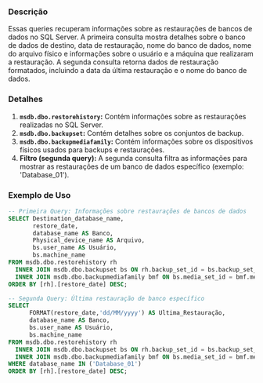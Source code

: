 ### Descrição
Essas queries recuperam informações sobre as restaurações de bancos de dados no SQL Server. A primeira consulta mostra detalhes sobre o banco de dados de destino, data de restauração, nome do banco de dados, nome do arquivo físico e informações sobre o usuário e a máquina que realizaram a restauração. A segunda consulta retorna dados de restauração formatados, incluindo a data da última restauração e o nome do banco de dados.

### Detalhes
1. **`msdb.dbo.restorehistory`:** Contém informações sobre as restaurações realizadas no SQL Server.
2. **`msdb.dbo.backupset`:** Contém detalhes sobre os conjuntos de backup.
3. **`msdb.dbo.backupmediafamily`:** Contém informações sobre os dispositivos físicos usados para backups e restaurações.
4. **Filtro (segunda query):** A segunda consulta filtra as informações para mostrar as restaurações de um banco de dados específico (exemplo: 'Database_01').

### Exemplo de Uso
```sql
-- Primeira Query: Informações sobre restaurações de bancos de dados
SELECT Destination_database_name, 
       restore_date,
       database_name AS Banco,
       Physical_device_name AS Arquivo,
       bs.user_name AS Usuário,
       bs.machine_name
FROM msdb.dbo.restorehistory rh 
  INNER JOIN msdb.dbo.backupset bs ON rh.backup_set_id = bs.backup_set_id
  INNER JOIN msdb.dbo.backupmediafamily bmf ON bs.media_set_id = bmf.media_set_id
ORDER BY [rh].[restore_date] DESC;

-- Segunda Query: Última restauração de banco específico
SELECT 
      FORMAT(restore_date,'dd/MM/yyyy') AS Ultima_Restauração,
      database_name AS Banco,
      bs.user_name AS Usuário,
      bs.machine_name
FROM msdb.dbo.restorehistory rh 
  INNER JOIN msdb.dbo.backupset bs ON rh.backup_set_id = bs.backup_set_id
  INNER JOIN msdb.dbo.backupmediafamily bmf ON bs.media_set_id = bmf.media_set_id
WHERE database_name IN ('Database_01') 
ORDER BY [rh].[restore_date] DESC;
```